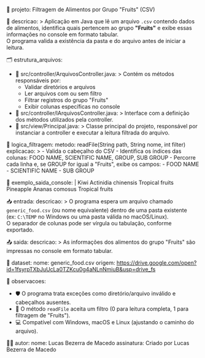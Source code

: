 📁 projeto: Filtragem de Alimentos por Grupo "Fruits" (CSV)

📝 descricao: >
  Aplicação em Java que lê um arquivo `.csv` contendo dados de alimentos, identifica quais pertencem ao grupo **"Fruits"** e exibe essas informações no console em formato tabular.  
  O programa valida a existência da pasta e do arquivo antes de iniciar a leitura.

🗂️ estrutura_arquivos:
  - 📄 src/controller/ArquivosController.java: >
      Contém os métodos responsáveis por:
      - Validar diretórios e arquivos
      - Ler arquivos com ou sem filtro
      - Filtrar registros do grupo "Fruits"
      - Exibir colunas específicas no console
  - 📄 src/controller/IArquivosController.java: >
      Interface com a definição dos métodos utilizados pela controller.
  - 📄 src/view/Principal.java: >
      Classe principal do projeto, responsável por instanciar a controller e executar a leitura filtrada do arquivo.

🧠 logica_filtragem:
  metodo: readFile(String path, String nome, int filter)
  explicacao: >
    - Valida o cabeçalho do CSV
    - Identifica os índices das colunas: FOOD NAME, SCIENTIFIC NAME, GROUP, SUB GROUP
    - Percorre cada linha e, se GROUP for igual a "Fruits", exibe os campos:
      - FOOD NAME
      - SCIENTIFIC NAME
      - SUB GROUP

💬 exemplo_saida_console: |
  Kiwi                 Actinidia chinensis     Tropical fruits
  Pineapple            Ananas comosus          Tropical fruits

📥 entrada:
  descricao: >
    O programa espera um arquivo chamado `generic_food.csv` (ou nome equivalente) dentro de uma pasta existente  
    (ex: `C:\TEMP` no Windows ou uma pasta válida no macOS/Linux).  
    O separador de colunas pode ser vírgula ou tabulação, conforme exportado.

📤 saida:
  descricao: >
    As informações dos alimentos do grupo "Fruits" são impressas no console em formato tabular.

🔗 dataset:
  nome: generic_food.csv
  origem: https://drive.google.com/open?id=1fsyrpTXbJuUcLa0TZKcu0g4aNLnNmiuB&usp=drive_fs

📌 observacoes:
  - 🛡️ O programa trata exceções como diretório/arquivo inválido e cabeçalhos ausentes.
  - 🔁 O método `readFile` aceita um filtro (0 para leitura completa, 1 para filtragem de "Fruits").
  - 💻 Compatível com Windows, macOS e Linux (ajustando o caminho do arquivo).

👨‍💻 autor:
  nome: Lucas Bezerra de Macedo
  assinatura: Criado por Lucas Bezerra de Macedo
